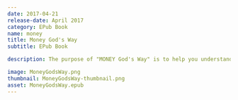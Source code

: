 ```yaml
---
date: 2017-04-21
release-date: April 2017
category: EPub Book
name: money
title: Money God's Way
subtitle: EPub Book

description: The purpose of "MONEY God's Way" is to help you understand finances and how they work from God's perspective.

image: MoneyGodsWay.png
thumbnail: MoneyGodsWay-thumbnail.png
asset: MoneyGodsWay.epub
---
```

